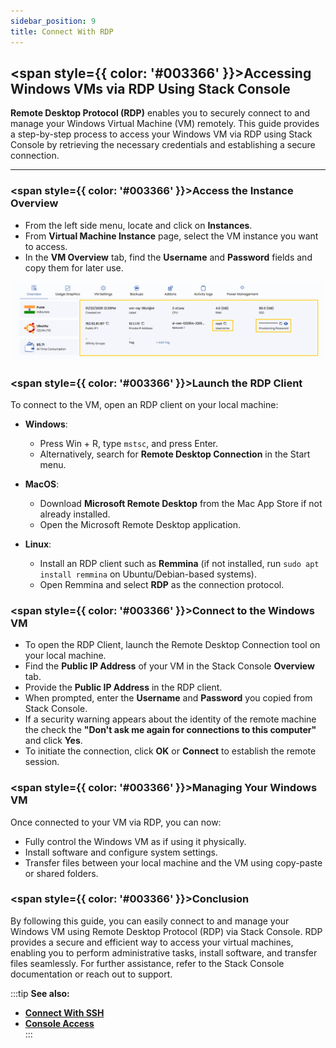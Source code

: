 ```yaml
---
sidebar_position: 9
title: Connect With RDP
---
```


## <span style={{ color: '#003366' }}>Accessing Windows VMs via RDP Using Stack Console</span>

**Remote Desktop Protocol (RDP)** enables you to securely connect to and manage your Windows Virtual Machine (VM) remotely. This guide provides a step-by-step process to access your Windows VM via RDP using Stack Console by retrieving the necessary credentials and establishing a secure connection.

-----

### <span style={{ color: '#003366' }}>Access the Instance Overview</span>

- From the left side menu, locate and click on **Instances**. 
- From **Virtual Machine Instance** page, select the VM instance you want to access.
- In the **VM Overview** tab, find the **Username** and **Password** fields and copy them for later use.

![Instance Overview](vmimages/stackconsole-instance-overview-rdp.png)

### <span style={{ color: '#003366' }}>Launch the RDP Client</span>

To connect to the VM, open an RDP client on your local machine:

- **Windows**: 
  - Press Win + R, type `mstsc`, and press Enter.
  - Alternatively, search for **Remote Desktop Connection** in the Start menu.

- **MacOS**:
  - Download **Microsoft Remote Desktop** from the Mac App Store if not already installed.
  - Open the Microsoft Remote Desktop application.

- **Linux**:
  - Install an RDP client such as **Remmina** (if not installed, run `sudo apt install remmina` on Ubuntu/Debian-based systems).
  - Open Remmina and select **RDP** as the connection protocol.

### <span style={{ color: '#003366' }}>Connect to the Windows VM</span>

- To open the RDP Client, launch the Remote Desktop Connection tool on your local machine.
- Find the **Public IP Address** of your VM in the Stack Console **Overview** tab.
- Provide the **Public IP Address** in the RDP client.
- When prompted, enter the **Username** and **Password** you copied from Stack Console.
- If a security warning appears about the identity of the remote machine the check the **"Don't ask me again for connections to this computer"** and click **Yes**.
- To initiate the connection, click **OK** or **Connect** to establish the remote session.

### <span style={{ color: '#003366' }}>Managing Your Windows VM</span>

Once connected to your VM via RDP, you can now:

- Fully control the Windows VM as if using it physically.
- Install software and configure system settings.
- Transfer files between your local machine and the VM using copy-paste or shared folders.

### <span style={{ color: '#003366' }}>Conclusion</span>

By following this guide, you can easily connect to and manage your Windows VM using Remote Desktop Protocol (RDP) via Stack Console. RDP provides a secure and efficient way to access your virtual machines, enabling you to perform administrative tasks, install software, and transfer files seamlessly. For further assistance, refer to the Stack Console documentation or reach out to support.

:::tip
**See also:**  
- **[Connect With SSH](./Connect%20With%20SSH.md)**  
- **[Console Access](./Console%20Access.md)**  
:::
